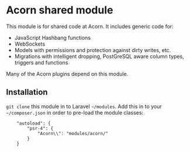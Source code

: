 # Acorn shared module
This module is for shared code at Acorn. It includes generic code for:

 * JavaScript Hashbang functions
 * WebSockets
 * Models with permissions and protection against dirty writes, etc.
 * Migrations with intelligent dropping, PostGreSQL aware column types, triggers and functions

Many of the Acorn plugins depend on this module.

## Installation
`git clone` this module in to Laravel `~/modules`.
Add this in to your `~/composer.json` in order to pre-load the module classes:
```
    "autoload": {
        "psr-4": {
            "Acorn\\": "modules/acorn/"
        }
    }
```
